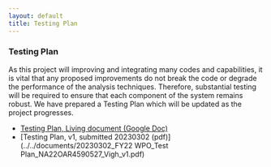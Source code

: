 ```yaml
---
layout: default
title: Testing Plan
---
```


### Testing Plan

As this project will improving and integrating many codes and capabilities, it is vital that any proposed improvements do not break the code or degrade the performance of the analysis techniques. Therefore, substantial testing will be required to ensure that each component of the system remains robust. We have prepared a Testing Plan which will be updated as the project progresses. 
 - [Testing Plan, Living document (Google Doc)](https://docs.google.com/document/d/1n8k7ir6jLWj3-G_KJWzjEDlQQmDruYxvIWrzfIXR-jM/edit?usp=sharing)
 - [Testing Plan, v1, submitted 20230302 (pdf)](../../documents/20230302_FY22 WPO_Test Plan_NA22OAR4590527_Vigh_v1.pdf)